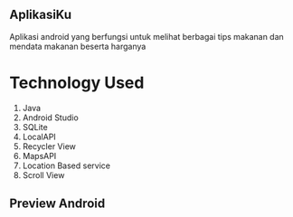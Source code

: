 ## AplikasiKu

Aplikasi android yang berfungsi untuk melihat berbagai tips makanan dan mendata makanan beserta harganya

# Technology Used
1. Java
2. Android Studio
3. SQLite
4. LocalAPI
5. Recycler View
6. MapsAPI
7. Location Based service
8. Scroll View

## Preview Android


